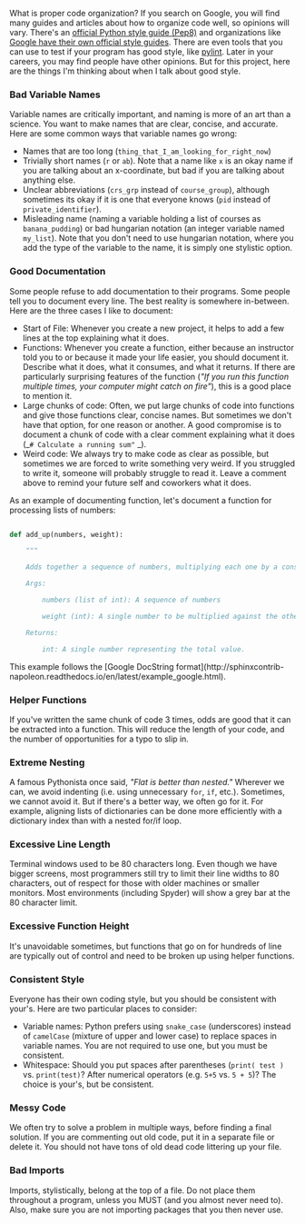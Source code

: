 What is proper code organization? If you search on Google, you will find many
guides and articles about how to organize code well, so opinions will vary.
There's an [official Python style guide
(Pep8)](https://www.python.org/dev/peps/pep-0008/) and organizations like
[Google have their own official style
guides](https://google.github.io/styleguide/pyguide.html). There are even
tools that you can use to test if your program has good style, like
[pylint](https://www.pylint.org/). Later in your careers, you may find people
have other opinions. But for this project, here are the things I'm thinking
about when I talk about good style.

### Bad Variable Names

Variable names are critically important, and naming is more of an art than a
science. You want to make names that are clear, concise, and accurate. Here
are some common ways that variable names go wrong:

  * Names that are too long (`thing_that_I_am_looking_for_right_now`)
  * Trivially short names (`r` or `ab`). Note that a name like `x` is an okay name if you are talking about an x-coordinate, but bad if you are talking about anything else.
  * Unclear abbreviations (`crs_grp` instead of `course_group`), although sometimes its okay if it is one that everyone knows (`pid` instead of `private_identifier`).
  * Misleading name (naming a variable holding a list of courses as `banana_pudding`) or bad hungarian notation (an integer variable named `my_list`). Note that you don't need to use hungarian notation, where you add the type of the variable to the name, it is simply one stylistic option.

### Good Documentation

Some people refuse to add documentation to their programs. Some people tell
you to document every line. The best reality is somewhere in-between. Here are
the three cases I like to document:

  * Start of File: Whenever you create a new project, it helps to add a few lines at the top explaining what it does.
  * Functions: Whenever you create a function, either because an instructor told you to or because it made your life easier, you should document it. Describe what it does, what it consumes, and what it returns. If there are particularly surprising features of the function (_"If you run this function multiple times, your computer might catch on fire"_), this is a good place to mention it.
  * Large chunks of code: Often, we put large chunks of code into functions and give those functions clear, concise names. But sometimes we don't have that option, for one reason or another. A good compromise is to document a chunk of code with a clear comment explaining what it does (_`# Calculate a running sum"` _).
  * Weird code: We always try to make code as clear as possible, but sometimes we are forced to write something very weird. If you struggled to write it, someone will probably struggle to read it. Leave a comment above to remind your future self and coworkers what it does.

As an example of documenting function, let's document a function for
processing lists of numbers:

```python

def add_up(numbers, weight):
    """
    Adds together a sequence of numbers, multiplying each one by a constant weight.
    Args:
        numbers (list of int): A sequence of numbers
        weight (int): A single number to be multiplied against the others
    Returns:
        int: A single number representing the total value.

```

This example follows the [Google DocString format](http://sphinxcontrib-
napoleon.readthedocs.io/en/latest/example_google.html).

### Helper Functions

If you've written the same chunk of code 3 times, odds are good that it can be
extracted into a function. This will reduce the length of your code, and the
number of opportunities for a typo to slip in.

### Extreme Nesting

A famous Pythonista once said, _"Flat is better than nested."_ Wherever we
can, we avoid indenting (i.e. using unnecessary `for`, `if`, etc.). Sometimes,
we cannot avoid it. But if there's a better way, we often go for it. For
example, aligning lists of dictionaries can be done more efficiently with a
dictionary index than with a nested for/if loop.

### Excessive Line Length

Terminal windows used to be 80 characters long. Even though we have bigger
screens, most programmers still try to limit their line widths to 80
characters, out of respect for those with older machines or smaller monitors.
Most environments (including Spyder) will show a grey bar at the 80 character
limit.

### Excessive Function Height

It's unavoidable sometimes, but functions that go on for hundreds of line are
typically out of control and need to be broken up using helper functions.

### Consistent Style

Everyone has their own coding style, but you should be consistent with your's.
Here are two particular places to consider:

  * Variable names: Python prefers using `snake_case` (underscores) instead of `camelCase` (mixture of upper and lower case) to replace spaces in variable names. You are not required to use one, but you must be consistent.
  * Whitespace: Should you put spaces after parentheses (`print( test )` vs. `print(test)`? After numerical operators (e.g. `5+5` vs. `5 + 5`)? The choice is your's, but be consistent.

### Messy Code

We often try to solve a problem in multiple ways, before finding a final
solution. If you are commenting out old code, put it in a separate file or
delete it. You should not have tons of old dead code littering up your file.

### Bad Imports

Imports, stylistically, belong at the top of a file. Do not place them
throughout a program, unless you MUST (and you almost never need to). Also,
make sure you are not importing packages that you then never use.